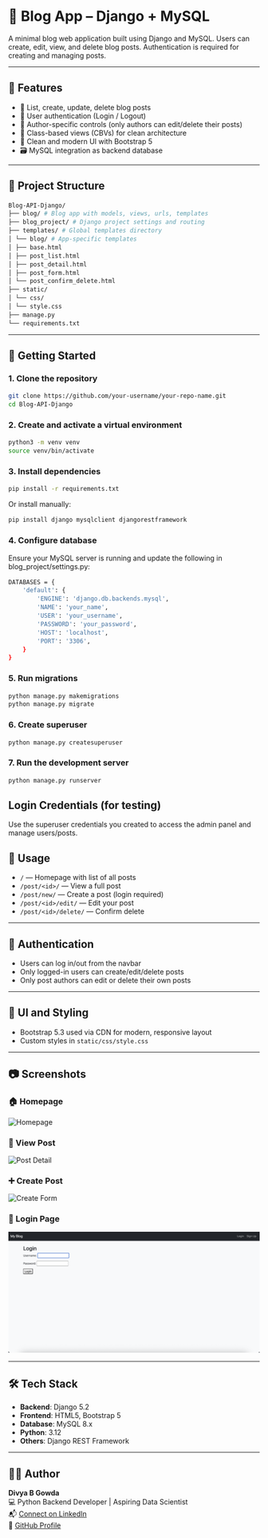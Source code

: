 # 📝 Blog App – Django + MySQL

A minimal blog web application built using Django and MySQL. Users can create, edit, view, and delete blog posts. Authentication is required for creating and managing posts.

---

## 📌 Features

- 📃 List, create, update, delete blog posts
- 🔐 User authentication (Login / Logout)
- 👤 Author-specific controls (only authors can edit/delete their posts)
- 🧾 Class-based views (CBVs) for clean architecture
- 🎨 Clean and modern UI with Bootstrap 5
- 🗃️ MySQL integration as backend database

---

## 📂 Project Structure

```bash
Blog-API-Django/
├── blog/ # Blog app with models, views, urls, templates
├── blog_project/ # Django project settings and routing
├── templates/ # Global templates directory
│ └── blog/ # App-specific templates
│ ├── base.html
│ ├── post_list.html
│ ├── post_detail.html
│ ├── post_form.html
│ └── post_confirm_delete.html
├── static/
│ └── css/
│ └── style.css
├── manage.py
└── requirements.txt
```

---


## 🚀 Getting Started

### 1. Clone the repository

```bash
git clone https://github.com/your-username/your-repo-name.git
cd Blog-API-Django
```

### 2. Create and activate a virtual environment
```bash
python3 -m venv venv
source venv/bin/activate
```

### 3. Install dependencies
```bash
pip install -r requirements.txt
```
Or install manually:
```bash
pip install django mysqlclient djangorestframework
```

### 4. Configure database
Ensure your MySQL server is running and update the following in blog_project/settings.py:
```bash
DATABASES = {
    'default': {
        'ENGINE': 'django.db.backends.mysql',
        'NAME': 'your_name',
        'USER': 'your_username',
        'PASSWORD': 'your_password',
        'HOST': 'localhost',
        'PORT': '3306',
    }
}
```

### 5. Run migrations
```bash
python manage.py makemigrations
python manage.py migrate
```

### 6. Create superuser
```bash
python manage.py createsuperuser
```

### 7. Run the development server
```bash
python manage.py runserver
```

## Login Credentials (for testing)
Use the superuser credentials you created to access the admin panel and manage users/posts.

## 📄 Usage

- `/` — Homepage with list of all posts  
- `/post/<id>/` — View a full post  
- `/post/new/` — Create a post (login required)  
- `/post/<id>/edit/` — Edit your post  
- `/post/<id>/delete/` — Confirm delete  

---

## 🔐 Authentication

- Users can log in/out from the navbar  
- Only logged-in users can create/edit/delete posts  
- Only post authors can edit or delete their own posts  

---

## 🎨 UI and Styling

- Bootstrap 5.3 used via CDN for modern, responsive layout  
- Custom styles in `static/css/style.css`  

---

## 📷 Screenshots

### 🏠 Homepage
![Homepage](screenshots/homepage.png)

### 📝 View Post
![Post Detail](screenshots/post_detail.png)

### ➕ Create Post
![Create Form](screenshots/create_form.png)

### 🔐 Login Page
![Login Page](screenshots/login.png)

---

## 🛠️ Tech Stack

- **Backend**: Django 5.2  
- **Frontend**: HTML5, Bootstrap 5  
- **Database**: MySQL 8.x  
- **Python**: 3.12  
- **Others**: Django REST Framework

---

## 🙋‍♀️ Author

**Divya B Gowda**  
💻 Python Backend Developer | Aspiring Data Scientist  
📬 [Connect on LinkedIn](https://www.linkedin.com/in/divya2004/)  
📂 [GitHub Profile](https://github.com/DivyaBGowda484)
